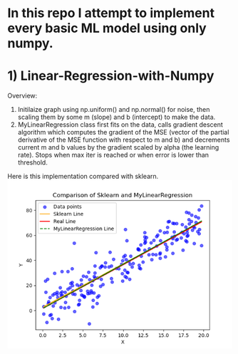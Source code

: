 # In this repo I attempt to implement every basic ML model using only numpy. 



# 1) Linear-Regression-with-Numpy

Overview:
1) Initilaize graph using np.uniform() and np.normal() for noise, then scaling them by some m (slope) and b (intercept) to make the data.
2) MyLinearRegression class first fits on the data, calls gradient descent algorithm which computes the gradient of the MSE (vector of the partial derivative of the MSE function with respect to m and b) and decrements current m and b values by the gradient scaled by alpha (the learning rate). Stops when max iter is reached or when error is lower than threshold.

Here is this implementation compared with sklearn.
![SKLearn vs This Model](output_graph.png)
